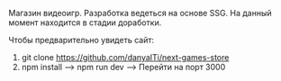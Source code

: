 Магазин видеоигр.
Разработка ведеться на основе SSG.
На данный момент находится в стадии доработки.

Чтобы предварительно увидеть сайт:
1. git clone https://github.com/danyaITi/next-games-store
2. npm install --> npm run dev --> Перейти на порт 3000
